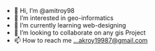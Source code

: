 - 👋 Hi, I’m @amitroy98
- 👀 I’m interested in geo-informatics
- 🌱 I’m currently learning web-designing
- 💞️ I’m looking to collaborate on any gis Project
- 📫 How to reach me ...akroy19987@gmail.com

<!---
amitroy98/amitroy98 is a ✨ special ✨ repository because its `README.md` (this file) appears on your GitHub profile.
You can click the Preview link to take a look at your changes.
--->
